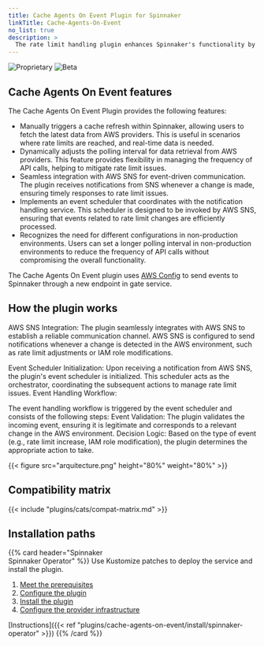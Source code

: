 ```yaml
---
title: Cache Agents On Event Plugin for Spinnaker
linkTitle: Cache-Agents-On-Event
no_list: true
description: >
  The rate limit handling plugin enhances Spinnaker's functionality by addressing rate limit issues commonly encountered when using AWS providers, particularly in scenarios involving EC2 and ECS. The plugin leverages AWS SNS (Simple Notification Service) to receive events and employs a notification handling service to manage data and gate services effectively.
---
```


![Proprietary](/images/proprietary.svg) ![Beta](/images/beta.svg)

## Cache Agents On Event features

The Cache Agents On Event Plugin provides the following features:

- Manually triggers a cache refresh within Spinnaker, allowing users to fetch the latest data from AWS providers. This is useful in scenarios where rate limits are reached, and real-time data is needed.
- Dynamically adjusts the polling interval for data retrieval from AWS providers. This feature provides flexibility in managing the frequency of API calls, helping to mitigate rate limit issues.
- Seamless integration with AWS SNS for event-driven communication. The plugin receives notifications from SNS whenever a change is made, ensuring timely responses to rate limit issues.
- Implements an event scheduler that coordinates with the notification handling service. This scheduler is designed to be invoked by AWS SNS, ensuring that events related to rate limit changes are efficiently processed.
- Recognizes the need for different configurations in non-production environments. Users can set a longer polling interval in non-production environments to reduce the frequency of API calls without compromising the overall functionality.

The Cache Agents On Event plugin uses [AWS Config](https://docs.aws.amazon.com/config/latest/developerguide/notifications-for-AWS-Config.html) to send events to Spinnaker through a new endpoint in gate service.

## How the plugin works
AWS SNS Integration:
The plugin seamlessly integrates with AWS SNS to establish a reliable communication channel. AWS SNS is configured to send notifications whenever a change is detected in the AWS environment, such as rate limit adjustments or IAM role modifications.

Event Scheduler Initialization:
Upon receiving a notification from AWS SNS, the plugin's event scheduler is initialized. This scheduler acts as the orchestrator, coordinating the subsequent actions to manage rate limit issues.
Event Handling Workflow:

The event handling workflow is triggered by the event scheduler and consists of the following steps:
Event Validation: The plugin validates the incoming event, ensuring it is legitimate and corresponds to a relevant change in the AWS environment.
Decision Logic: Based on the type of event (e.g., rate limit increase, IAM role modification), the plugin determines the appropriate action to take.

{{< figure src="arquitecture.png" height="80%" weight="80%" >}}

## Compatibility matrix

{{< include "plugins/cats/compat-matrix.md" >}}

## Installation paths

{{% card header="Spinnaker<br>Spinnaker Operator" %}}
Use Kustomize patches to deploy the service and install the plugin.

1. [Meet the prerequisites](#before-you-begin)
1. [Configure the plugin](#configure-the-plugin)
1. [Install the plugin](#install-the-plugin)
1. [Configure the provider infrastructure](#configure-infra)


[Instructions]({{< ref "plugins/cache-agents-on-event/install/spinnaker-operator" >}})
{{% /card %}}
